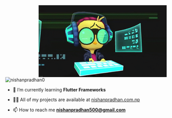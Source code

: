 
<!-- <h3 align="center">A passionate WEB/APP developer from Nepal.</h3> -->

<img align="right" alt="coding" width="400" src="https://github.com/nishanpradhan0/nishanpradhan0/blob/main/github.gif">
<p align="left"> <img src="https://komarev.com/ghpvc/?username=nishanpradhan0&label=Profile%20views&color=0e75b6&style=flat" alt="nishanpradhan0" /> </p>

- 🌱 I’m currently learning **Flutter Frameworks**

- 👨‍💻 All of my projects are available at [nishanpradhan.com.np](nishanpradhan.com.np)

- 📫 How to reach me **nishanpradhan500@gmail.com**
